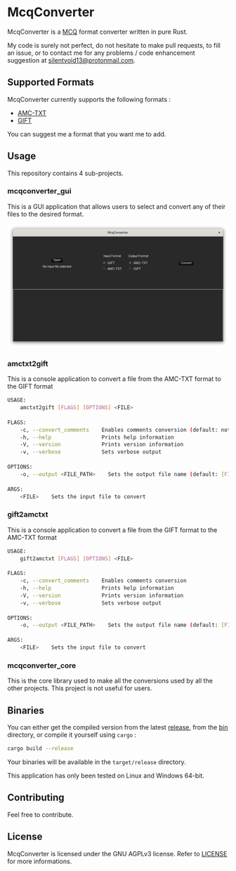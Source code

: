 # McqConverter

McqConverter is a [MCQ](https://en.wikipedia.org/wiki/Multiple_choice) format converter written in pure Rust.

My code is surely not perfect, do not hesitate to make pull requests, to fill an issue, or to contact me for any problems / code enhancement suggestion at [silentvoid13@protonmail.com](mailto:silentvoid13@protonmail.com).

## Supported Formats

McqConverter currently supports the following formats :

- [AMC-TXT](https://www.auto-multiple-choice.net/auto-multiple-choice.en/AMC-TXT.shtml)
- [GIFT](http://docs.moodle.org/en/GIFT)

You can suggest me a format that you want me to add.

## Usage

This repository contains 4 sub-projects.

### mcqconverter_gui

This is a GUI application that allows users to select and convert any of their files to the desired format.

![GUI](resources/img/gui.png)

### amctxt2gift

This is a console application to convert a file from the AMC-TXT format to the GIFT format

```bash
USAGE:
    amctxt2gift [FLAGS] [OPTIONS] <FILE>

FLAGS:
    -c, --convert_comments    Enables comments conversion (default: not enabled)
    -h, --help                Prints help information
    -V, --version             Prints version information
    -v, --verbose             Sets verbose output

OPTIONS:
    -o, --output <FILE_PATH>    Sets the output file name (default: [FILE].gift)

ARGS:
    <FILE>    Sets the input file to convert
```

### gift2amctxt

This is a console application to convert a file from the GIFT format to the AMC-TXT format

```bash
USAGE:
    gift2amctxt [FLAGS] [OPTIONS] <FILE>

FLAGS:
    -c, --convert_comments    Enables comments conversion
    -h, --help                Prints help information
    -V, --version             Prints version information
    -v, --verbose             Sets verbose output

OPTIONS:
    -o, --output <FILE_PATH>    Sets the output file name (default: [FILE].amctxt)

ARGS:
    <FILE>    Sets the input file to convert
```

### mcqconverter_core

This is the core library used to make all the conversions used by all the other projects. This project is not useful for users.

## Binaries

You can either get the compiled version from the latest [release](https://github.com/SilentVoid13/McqConverter/releases), from the [bin](https://github.com/SilentVoid13/McqConverter/tree/master/bin) directory, or compile it yourself using `cargo` :

```bash
cargo build --release
```

Your binaries will be available in the `target/release` directory.

This application has only been tested on Linux and Windows 64-bit.

## Contributing

Feel free to contribute.

## License

McqConverter is licensed under the GNU AGPLv3 license. Refer to [LICENSE](https://github.com/SilentVoid13/McqConverter/blob/master/LICENSE.txt) for more informations.